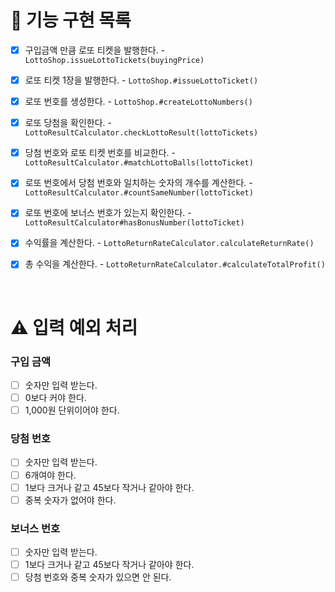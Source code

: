 # 🚀 기능 구현 목록

- [x] 구입금액 만큼 로또 티켓을 발행한다. - `LottoShop.issueLottoTickets(buyingPrice)`
- [x] 로또 티켓 1장을 발행한다. - `LottoShop.#issueLottoTicket()`
- [x] 로또 번호를 생성한다. - `LottoShop.#createLottoNumbers()`

- [x] 로또 당첨을 확인한다. - `LottoResultCalculator.checkLottoResult(lottoTickets)`
- [x] 당첨 번호와 로또 티켓 번호를 비교한다. - `LottoResultCalculator.#matchLottoBalls(lottoTicket)`
- [x] 로또 번호에서 당첨 번호와 일치하는 숫자의 개수를 계산한다. - `LottoResultCalculator.#countSameNumber(lottoTicket)`
- [x] 로또 번호에 보너스 번호가 있는지 확인한다. - `LottoResultCalculator#hasBonusNumber(lottoTicket)`

- [x] 수익률을 계산한다. - `LottoReturnRateCalculator.calculateReturnRate()`
- [x] 총 수익을 계산한다. - `LottoReturnRateCalculator.#calculateTotalProfit()`

<br />

# ⚠ 입력 예외 처리

### 구입 금액

- [ ] 숫자만 입력 받는다.
- [ ] 0보다 커야 한다.
- [ ] 1,000원 단위이어야 한다.

### 당첨 번호

- [ ] 숫자만 입력 받는다.
- [ ] 6개여야 한다.
- [ ] 1보다 크거나 같고 45보다 작거나 같아야 한다.
- [ ] 중복 숫자가 없어야 한다.

### 보너스 번호

- [ ] 숫자만 입력 받는다.
- [ ] 1보다 크거나 같고 45보다 작거나 같아야 한다.
- [ ] 당첨 번호와 중복 숫자가 있으면 안 된다.
